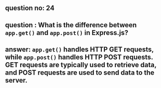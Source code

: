
      
## question no: 24

## question : What is the difference between `app.get()` and `app.post()` in Express.js?

## answer: `app.get()` handles HTTP GET requests, while `app.post()` handles HTTP POST requests. GET requests are typically used to retrieve data, and POST requests are used to send data to the server.
      